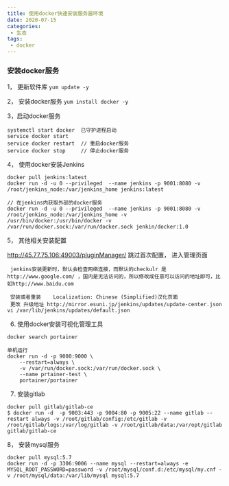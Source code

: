 ```yaml
---
title: 使用docker快速安装服务器环境
date: 2020-07-15
categories:
 - 生态
tags:
 - docker
---
```

 ### 安装docker服务
 1， 更新软件库
 `yum update -y`
 
 2， 安装docker服务
 `yum install docker -y`
 
 3，启动docker服务
```
systemctl start docker  已守护进程启动
service docker start
service docker restart  // 重启docker服务
service docker stop     // 停止docker服务
```

 4， 使用docker安装Jenkins
 ```
 docker pull jenkins:latest
 docker run -d -u 0 --privileged  --name jenkins -p 9001:8080 -v /root/jenkins_node:/var/jenkins_home jenkins:latest
 
 // 在jenkins内获取外部的docker服务
 docker run -d -u 0 --privileged  --name jenkins -p 9001:8080 -v /root/jenkins_node:/var/jenkins_home -v /usr/bin/docker:/usr/bin/docker -v /var/run/docker.sock:/var/run/docker.sock jenkin/docker:1.0
 ```
 
 5， 其他相关安装配置
 
 http://45.77.75.106:49003/pluginManager/ 跳过首次配置， 进入管理页面
 ```
  jenkins安装更新时，默认会检查网络连接，而默认的checkulr 是http://www.google.com/ ，国内是无法访问的，所以修改成任意可以访问的地址即可，比如http://www.baidu.com
  
  安装或者重装	Localization: Chinese (Simplified)汉化页面
  更改 升级地址 http://mirror.esuni.jp/jenkins/updates/update-center.json
vi /var/lib/jenkins/updates/default.json
```
6. 使用docker安装可视化管理工具

`docker search portainer`
```
单机运行
docker run -d -p 9000:9000 \
    --restart=always \
    -v /var/run/docker.sock:/var/run/docker.sock \
    --name prtainer-test \
    portainer/portainer
```
7. 安装gitlab

```
docker pull gitlab/gitlab-ce
$ docker run -d  -p 9003:443 -p 9004:80 -p 9005:22 --name gitlab --restart always -v /root/gitlab/config:/etc/gitlab -v /root/gitlab/logs:/var/log/gitlab -v /root/gitlab/data:/var/opt/gitlab gitlab/gitlab-ce
```

8， 安装mysql服务
```
docker pull mysql:5.7
docker run -d -p 3306:9006 --name mysql --restart=always -e MYSQL_ROOT_PASSWORD=password -v /root/mysql/conf.d:/etc/mysql/my.cnf -v /root/mysql/data:/var/lib/mysql mysql:5.7
```
